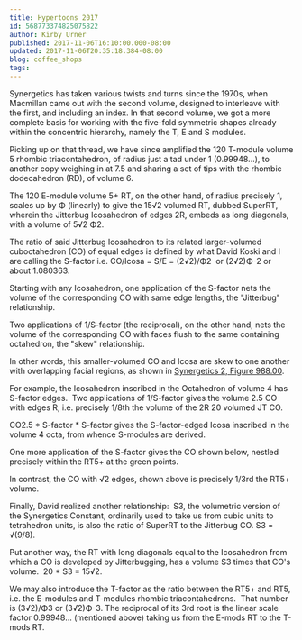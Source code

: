 ```yaml
---
title: Hypertoons 2017
id: 568773374825075822
author: Kirby Urner
published: 2017-11-06T16:10:00.000-08:00
updated: 2017-11-06T20:35:18.384-08:00
blog: coffee_shops
tags: 
---
```


[](https://www.flickr.com/photos/kirbyurner/37516081434/in/dateposted-public/)

Synergetics has taken various twists and turns since the 1970s, when Macmillan came out with the second volume, designed to interleave with the first, and including an index.  In that second volume, we got a more complete basis for working with the five-fold symmetric shapes already within the concentric hierarchy, namely the T, E and S modules.

Picking up on that thread, we have since amplified the 120 T-module volume 5 rhombic triacontahedron, of radius just a tad under 1 (0.99948...), to another copy weighing in at 7.5 and sharing a set of tips with the rhombic dodecahedron (RD), of volume 6.

The 120 E-module volume 5+ RT, on the other hand, of radius precisely 1, scales up by Φ (linearly) to give the 15√2 volumed RT, dubbed SuperRT, wherein the Jitterbug Icosahedron of edges 2R, embeds as long diagonals, with a volume of 5√2 Φ2.

The ratio of said Jitterbug Icosahedron to its related larger-volumed cuboctahedron (CO) of equal edges is defined by what David Koski and I are calling the S-factor i.e. CO/Icosa = S/E = (2√2)/Φ2  or (2√2)Φ-2 or about 1.080363.

Starting with any Icosahedron, one application of the S-factor nets the volume of the corresponding CO with same edge lengths, the "Jitterbug" relationship.

Two applications of 1/S-factor (the reciprocal), on the other hand, nets the volume of the corresponding CO with faces flush to the same containing octahedron, the "skew" relationship.

In other words, this smaller-volumed CO and Icosa are skew to one another with overlapping facial regions, as shown in [Synergetics 2, Figure 988.00](http://www.rwgrayprojects.com/synergetics/s09/figs/f8800.html).

For example, the Icosahedron inscribed in the Octahedron of volume 4 has S-factor edges.  Two applications of 1/S-factor gives the volume 2.5 CO with edges R, i.e. precisely 1/8th the volume of the 2R 20 volumed JT CO.

CO2.5 * S-factor * S-factor gives the S-factor-edged Icosa inscribed in the volume 4 octa, from whence S-modules are derived.

One more application of the S-factor gives the CO shown below, nestled precisely within the RT5+ at the green points.

In contrast, the CO with √2 edges, shown above is precisely 1/3rd the RT5+ volume.

Finally, David realized another relationship:  S3, the volumetric version of the Synergetics Constant, ordinarily used to take us from cubic units to tetrahedron units, is also the ratio of SuperRT to the Jitterbug CO. S3 = √(9/8).

Put another way, the RT with long diagonals equal to the Icosahedron from which a CO is developed by Jitterbugging, has a volume S3 times that CO's volume.  20 * S3 = 15√2.

We may also introduce the T-factor as the ratio between the RT5+ and RT5, i.e. the E-modules and T-modules rhombic triacontahedrons.  That number is (3√2)/Φ3 or (3√2)Φ-3. The reciprocal of its 3rd root is the linear scale factor 0.99948... (mentioned above) taking us from the E-mods RT to the T-mods RT.

[](https://www.flickr.com/photos/kirbyurner/37516435114/in/dateposted-public/)